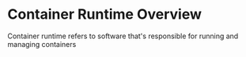 # Container Runtime Overview

Container runtime refers to software that's responsible for running and managing containers